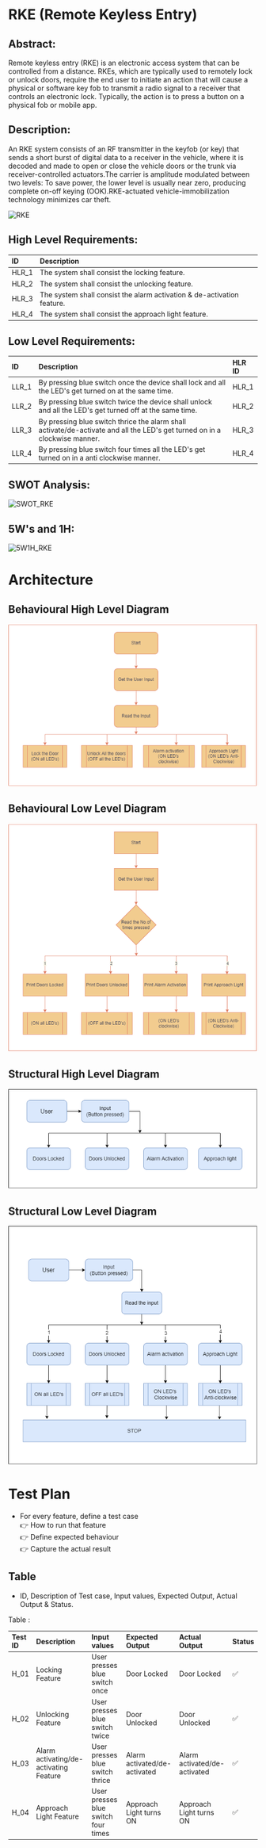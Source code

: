 
# RKE (Remote Keyless Entry)

## Abstract:
Remote keyless entry (RKE) is an electronic access system that can be controlled from a distance. RKEs, which are typically used to remotely lock or unlock doors, require the end user to initiate an action that will cause a physical or software key fob to transmit a radio signal to a receiver that controls an electronic lock. Typically, the action is to press a button on a physical fob or mobile app.

## Description:
An RKE system consists of an RF transmitter in the keyfob (or key) that sends a short burst of digital data to a receiver in the vehicle, where it is decoded and made to open or close the vehicle doors or the trunk via receiver-controlled actuators.The carrier is amplitude modulated between two levels: To save power, the lower level is usually near zero, producing complete on-off keying (OOK).RKE-actuated vehicle-immobilization technology minimizes car theft.

![RKE](https://user-images.githubusercontent.com/98833151/157844146-c6697708-a00e-4a83-90f5-9dfb467ebdf5.jpg)</br>

## High Level Requirements:

|ID|Description|
|:---|:---|
|HLR_1|	The system shall consist the locking feature.|
|HLR_2|	The system shall consist the unlocking feature.|
|HLR_3|	The system shall consist the alarm activation & de-activation feature.|
|HLR_4|	The system shall consist the approach light feature.|

## Low Level Requirements:

|ID|Description|HLR ID|
|:---|:---|:---|
|LLR_1|	By pressing blue switch once the device shall lock and all the LED's get turned on at the same time.|HLR_1|
|LLR_2|	By pressing blue switch twice the device shall unlock and all the LED's get turned off at the same time.|HLR_2|
|LLR_3|	By pressing blue switch thrice the alarm shall activate/de-activate and all the LED's get turned on in a clockwise manner.|HLR_3|
|LLR_4|	By pressing blue switch four times all the LED's get turned on in a anti clockwise manner.|HLR_4|


## SWOT Analysis:

<img width="577" alt="SWOT_RKE" src="https://user-images.githubusercontent.com/98833151/157857408-d864f812-0e8e-490e-993c-94b5b7bf699f.png">

## 5W's and 1H:

<img width="544" alt="5W1H_RKE" src="https://user-images.githubusercontent.com/98833151/157872039-a9fc634a-62be-46cb-bcf7-446575b8fe62.png">



# Architecture

## Behavioural High Level Diagram

![](/Project_1/6_ImagesAndVideos/Behavioural%20High%20Level%20Diagram%201.png)

## Behavioural Low Level Diagram

![](/Project_1/6_ImagesAndVideos/Behavioural%20Low%20Level%20Diagram%201.png)

## Structural High Level Diagram

![](/Project_1/6_ImagesAndVideos/Structural%20High%20Level%20Diagram.png)

## Structural Low Level Diagram

![](/Project_1/6_ImagesAndVideos/Structural%20Low%20Level%20Diagram.png)

# Test Plan
* For every feature, define a test case </br>
 :point_right: How to run that feature </br>
 :point_right: Define expected behaviour </br>
 :point_right: Capture the actual result

## Table
* ID, Description of Test case, Input values, Expected Output, Actual Output & Status.</br>

Table : </br>

|Test ID|	Description|	Input values|	Expected Output| Actual Output | Status|
|:------|:-----------|:-------|:-------|:---|:---|
| H_01 |Locking Feature|User presses blue switch once| Door Locked | Door Locked | ✅|
| H_02 |Unlocking Feature|User presses blue switch twice| Door Unlocked | Door Unlocked | ✅|
| H_03 |Alarm activating/de-activating Feature|User presses blue switch thrice| Alarm activated/de-activated | Alarm activated/de-activated | ✅|
| H_04 |Approach Light Feature|User presses blue switch four times| Approach Light turns ON | Approach Light turns ON | ✅|
